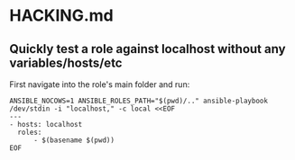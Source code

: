 # HACKING.md

## Quickly test a role against localhost without any variables/hosts/etc

First navigate into the role's main folder and run:
```
ANSIBLE_NOCOWS=1 ANSIBLE_ROLES_PATH="$(pwd)/.." ansible-playbook /dev/stdin -i "localhost," -c local <<EOF
---
- hosts: localhost
  roles:
      - $(basename $(pwd))
EOF
```
